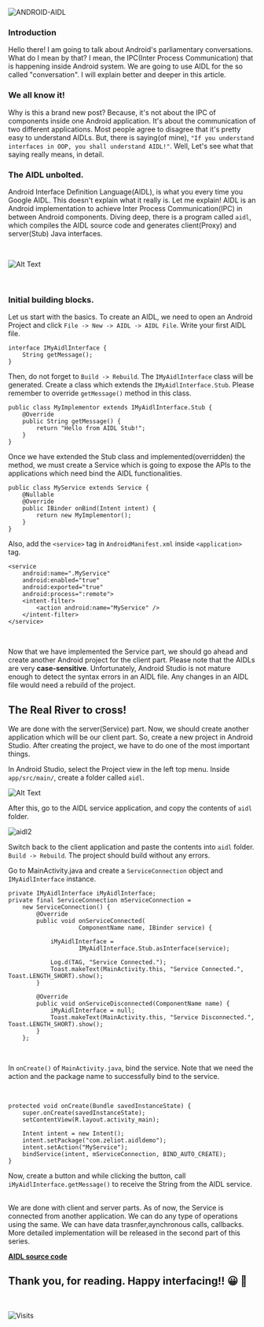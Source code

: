 ![ANDROID-AIDL](https://res.cloudinary.com/practicaldev/image/fetch/s--nAEiJC_k--/c_imagga_scale,f_auto,fl_progressive,h_420,q_auto,w_1000/https://res.cloudinary.com/practicaldev/image/fetch/s--BuZSE9qE--/c_imagga_scale%2Cf_auto%2Cfl_progressive%2Ch_420%2Cq_auto%2Cw_1000/https://dev-to-uploads.s3.amazonaws.com/i/7nb0or6d4it4qku8cuir.png)

### **Introduction**
Hello there! I am going to talk about Android's parliamentary conversations. What do I mean by that? I mean, the IPC(Inter Process Communication) that is happening inside Android system. We are going to use AIDL for the so called "conversation". I will explain better and deeper in this article.

### **We all know it!**

Why is this a brand new post? Because, it's not about the IPC of components inside one Android application. It's about the communication of two different applications. Most people agree to disagree that it's pretty easy to understand AIDLs. But, there is saying(of mine), `"If you understand interfaces in OOP, you shall understand AIDL!"`. Well, Let's see what that saying really means, in detail.

### **The AIDL unbolted.**

Android Interface Definition Language(AIDL), is what you every time you Google AIDL. This doesn't explain what it really is. Let me explain! AIDL is an Android implementation to achieve Inter Process Communication(IPC) in between Android components. Diving deep, there is a program called `aidl`, which compiles the AIDL source code and generates client(Proxy) and server(Stub) Java interfaces.

&nbsp;

![Alt Text](https://dev-to-uploads.s3.amazonaws.com/i/prgype5k7uh08zi40kly.png)

&nbsp;

### **Initial building blocks.**

Let us start with the basics. To create an AIDL, we need to open an Android Project and click `File -> New -> AIDL -> AIDL File`. Write your first AIDL file.

```
interface IMyAidlInterface {
    String getMessage();
}
```

Then, do not forget to `Build -> Rebuild`. The `IMyAidlInterface` class will be generated. Create a class which extends the `IMyAidlInterface.Stub`. Please remember to override `getMessage()` method in this class.

```
public class MyImplementor extends IMyAidlInterface.Stub {
	@Override
	public String getMessage() {
		return "Hello from AIDL Stub!";
	}
}
```

Once we have extended the Stub class and implemented(overridden) the method, we must create a Service which is going to expose the APIs to the applications which need bind the AIDL functionalities.

```
public class MyService extends Service {
	@Nullable
	@Override
	public IBinder onBind(Intent intent) {
		return new MyImplementor();
	}
}
```

Also, add the `<service>` tag in `AndroidManifest.xml` inside `<application>` tag.
```
<service
    android:name=".MyService"
    android:enabled="true"
    android:exported="true"
    android:process=":remote">
    <intent-filter>
        <action android:name="MyService" />
    </intent-filter>
</service>
```
&nbsp;

Now that we have implemented the Service part, we should go ahead and create another Android project for the client part. Please note that the AIDLs are very **case-sensitive**. Unfortunately, Android Studio is not mature enough to detect the syntax errors in an AIDL file. Any changes in an AIDL file would need a rebuild of the project.
&nbsp;

## **The Real River to cross!**

We are done with the server(Service) part. Now, we should create another application which will be our client part. So, create a new project in Android Studio. After creating the project, we have to do one of the most important things.
&nbsp;

In Android Studio, select the Project view in the left top menu. Inside `app/src/main/`, create a folder called `aidl`.

![Alt Text](https://dev-to-uploads.s3.amazonaws.com/i/cpc4t7zilznasmno0eeh.png)
&nbsp;

After this, go to the AIDL service application, and copy the contents of `aidl` folder.
&nbsp;

![aidl2](https://dev-to-uploads.s3.amazonaws.com/i/ht0bxlgcj9a6o834a47y.png)

Switch back to the client application and paste the contents into `aidl` folder. `Build -> Rebuild`. The project should build without any errors.
&nbsp;

Go to MainActivity.java and create a `ServiceConnection` object and `IMyAidlInterface` instance.

```
private IMyAidlInterface iMyAidlInterface;
private final ServiceConnection mServiceConnection =
	new ServiceConnection() {
		@Override
		public void onServiceConnected(
    				ComponentName name, IBinder service) {

			iMyAidlInterface =
					IMyAidlInterface.Stub.asInterface(service);

			Log.d(TAG, "Service Connected.");
	    	Toast.makeText(MainActivity.this, "Service Connected.", Toast.LENGTH_SHORT).show();
		}

		@Override
		public void onServiceDisconnected(ComponentName name) {
			iMyAidlInterface = null;
			Toast.makeText(MainActivity.this, "Service Disconnected.", Toast.LENGTH_SHORT).show();
		}
	};
```
&nbsp;

In `onCreate()` of `MainActivity.java`, bind the service. Note that we need the action and the package name to successfully bind to the service.

&nbsp;

```
protected void onCreate(Bundle savedInstanceState) {
	super.onCreate(savedInstanceState);
	setContentView(R.layout.activity_main);

	Intent intent = new Intent();
	intent.setPackage("com.zeliot.aidldemo");
	intent.setAction("MyService");
	bindService(intent, mServiceConnection, BIND_AUTO_CREATE);
}
```

Now, create a button and while clicking the button, call `iMyAidlInterface.getMessage()` to receive the String from the AIDL service.
&nbsp;

We are done with client and server parts. As of now, the Service is connected from another application. We can do any type of operations using the same. We can have data trasnfer,aynchronous calls, callbacks. More detailed implementation will be released in the second part of this series.
&nbsp;

**[AIDL source code](https://github.com/prasan29/aidl-blog)**
&nbsp;

## Thank you, for reading. Happy interfacing!! :grinning: :slightly_smiling_face:

&nbsp;

![Visits](https://profile-counter.glitch.me/prasan29/count.svg)
